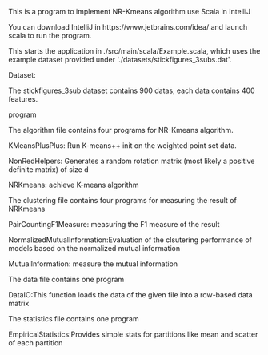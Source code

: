 <p>This is a program to implement NR-Kmeans algorithm use Scala in IntelliJ</p>
<p>You can download IntelliJ in https://www.jetbrains.com/idea/ and launch scala to run the program.</p>

<p>This starts the application in  ./src/main/scala/Example.scala, which uses the example dataset provided under './datasets/stickfigures_3subs.dat'.</p>

<p>Dataset:
<p>The stickfigures_3sub dataset contains 900 datas, each data contains 400 features. </p> 

<p>program</p>
<p>The algorithm file contains four programs for NR-Kmeans algorithm.</p>
<p>KMeansPlusPlus: Run K-means++ init on the weighted point set data.</p>
<p>NonRedHelpers: Generates a random rotation matrix (most likely a positive definite matrix) of size d</p>
<p>NRKmeans: achieve K-means algorithm</p>

<p>The clustering file contains four programs for measuring the result of NRKmeans</p>
<p>PairCountingF1Measure: measuring the F1 measure of the result</p>
<p>NormalizedMutualInformation:Evaluation of the clsutering performance of models based on the normalized mutual information</p>
<p>MutualInformation: measure the mutual information</p>

<p>The data file contains one program </p>
<p>DataIO:This function loads the data of the given file into a row-based data matrix </p>

<p>The statistics file contains one program</p>
<p>EmpiricalStatistics:Provides simple stats for partitions like mean and scatter of each partition</p>
 



